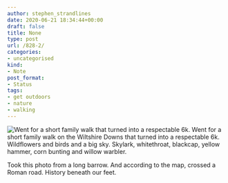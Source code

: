 ```yaml
---
author: stephen_strandlines
date: 2020-06-21 18:34:44+00:00
draft: false
title: None
type: post
url: /828-2/
categories:
- uncategorised
kind:
- Note
post_format:
- Status
tags:
- get outdoors
- nature
- walking
---
```


![Went for a short family walk that turned into a respectable 6k.](https://www.dropbox.com/s/7qna1bxydteemfc/IMG_3442.jpeg?raw=1)
Went for a short family walk on the Wiltshire Downs that turned into a respectable 6k. Wildflowers and birds and a big sky. Skylark, whitethroat, blackcap, yellow hammer, corn bunting and willow warbler.

Took this photo from a long barrow. And according to the map, crossed a Roman road. History beneath our feet.
